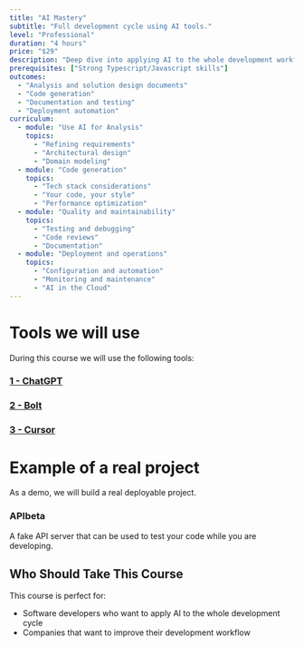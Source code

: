 ```yaml
---
title: "AI Mastery"
subtitle: "Full development cycle using AI tools."
level: "Professional"
duration: "4 hours"
price: "$29"
description: "Deep dive into applying AI to the whole development workflow. From requirements to deployment."
prerequisites: ["Strong Typescript/Javascript skills"]
outcomes:
  - "Analysis and solution design documents"
  - "Code generation"
  - "Documentation and testing"
  - "Deployment automation"
curriculum:
  - module: "Use AI for Analysis"
    topics:
      - "Refining requirements"
      - "Architectural design"
      - "Domain modeling"
  - module: "Code generation"
    topics:
      - "Tech stack considerations"
      - "Your code, your style"
      - "Performance optimization"
  - module: "Quality and maintainability"
    topics:
      - "Testing and debugging"
      - "Code reviews"
      - "Documentation"
  - module: "Deployment and operations"
    topics:
      - "Configuration and automation"
      - "Monitoring and maintenance"
      - "AI in the Cloud"
---
```


# Tools we will use

During this course we will use the following tools:

### [1 - ChatGPT](https://chatgpt.com/)

### [2 - Bolt](https://bolt.new/)

### [3 - Cursor](https://www.cursor.com/)

# Example of a real project

As a demo, we will build a real deployable project.

### APIbeta 

A fake API server that can be used to test your code while you are developing.

## Who Should Take This Course

This course is perfect for:
- Software developers who want to apply AI to the whole development cycle
- Companies that want to improve their development workflow
